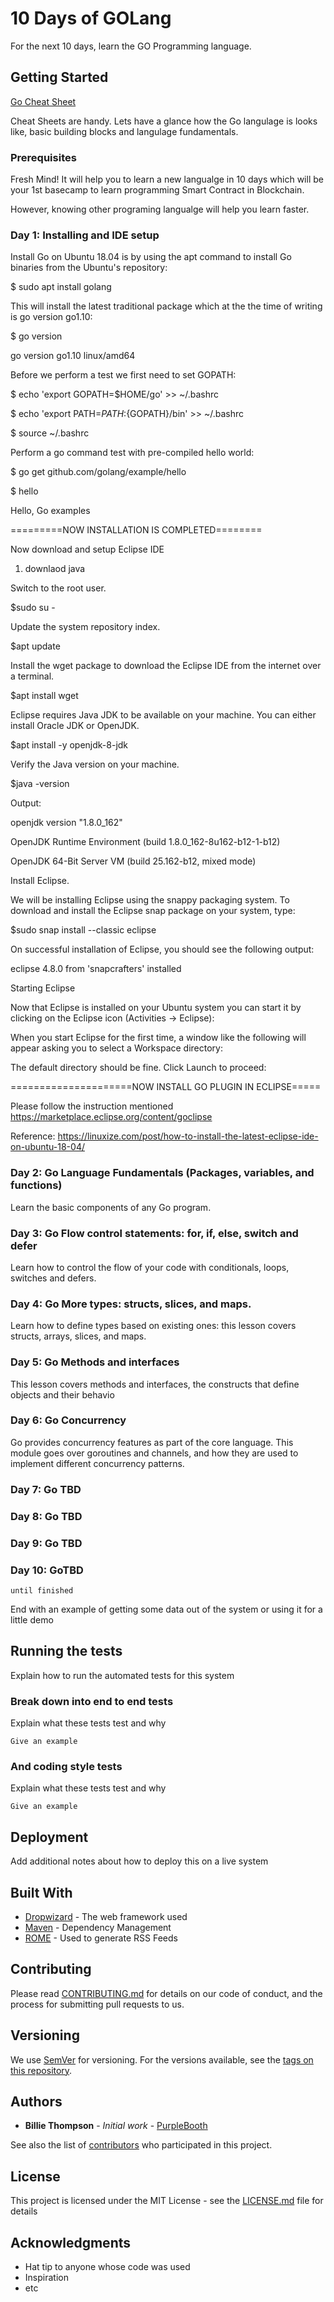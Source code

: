 # 10 Days of GOLang

For the next 10 days, learn the GO Programming language.

## Getting Started

[Go Cheat Sheet](./CheatSheet.md)

Cheat Sheets are handy. Lets have a glance how the Go langulage is looks like, basic building blocks and langulage fundamentals.

### Prerequisites

Fresh Mind! It will help you to learn a new langualge in 10 days which will be your 1st basecamp to learn programming Smart Contract in Blockchain.

However, knowing other programing langualge will help you learn faster.


### Day 1: Installing and IDE setup

Install Go on Ubuntu 18.04 is by using the apt command to install Go binaries from the Ubuntu's repository: 

$ sudo apt install golang

This will install the latest traditional package which at the the time of writing is go version go1.10: 

$ go version

go version go1.10 linux/amd64

Before we perform a test we first need to set GOPATH: 

$ echo 'export GOPATH=$HOME/go' >> ~/.bashrc 

$ echo 'export PATH=${PATH}:${GOPATH}/bin' >> ~/.bashrc 

$ source ~/.bashrc 

Perform a go command test with pre-compiled hello world: 

$ go get github.com/golang/example/hello

$ hello 

Hello, Go examples

=========NOW INSTALLATION IS COMPLETED========

Now download and setup Eclipse IDE

1. downlaod java 

Switch to the root user.

$sudo su -

Update the system repository index.

$apt update

Install the wget package to download the Eclipse IDE from the internet over a terminal.

$apt install wget

Eclipse requires Java JDK to be available on your machine. You can either install Oracle JDK or OpenJDK.

$apt install -y openjdk-8-jdk

Verify the Java version on your machine.

$java -version

Output:

openjdk version "1.8.0_162"

OpenJDK Runtime Environment (build 1.8.0_162-8u162-b12-1-b12)

OpenJDK 64-Bit Server VM (build 25.162-b12, mixed mode)

Install Eclipse.

We will be installing Eclipse using the snappy packaging system. To download and install the Eclipse snap package on your system, 
type:

$sudo snap install --classic eclipse

On successful installation of Eclipse, you should see the following output:

eclipse 4.8.0 from 'snapcrafters' installed

Starting Eclipse

Now that Eclipse is installed on your Ubuntu system you can start it by clicking on the Eclipse icon (Activities -> Eclipse):

When you start Eclipse for the first time, a window like the following will appear asking you to select a Workspace directory:

The default directory should be fine. Click Launch to proceed:

=====================NOW INSTALL GO PLUGIN IN ECLIPSE=====

Please follow the instruction mentioned https://marketplace.eclipse.org/content/goclipse 


Reference: https://linuxize.com/post/how-to-install-the-latest-eclipse-ide-on-ubuntu-18-04/



### Day 2: Go Language Fundamentals (Packages, variables, and functions)
Learn the basic components of any Go program.

### Day 3: Go Flow control statements: for, if, else, switch and defer
Learn how to control the flow of your code with conditionals, loops, switches and defers.

### Day 4: Go More types: structs, slices, and maps.
Learn how to define types based on existing ones: this lesson covers structs, arrays, slices, and maps.

### Day 5: Go Methods and interfaces
This lesson covers methods and interfaces, the constructs that define objects and their behavio

### Day 6: Go Concurrency
Go provides concurrency features as part of the core language.
This module goes over goroutines and channels, and how they are used to implement different concurrency patterns.

### Day 7: Go TBD
### Day 8: Go TBD
### Day 9: Go TBD
### Day 10: GoTBD

```
until finished
```

End with an example of getting some data out of the system or using it for a little demo

## Running the tests

Explain how to run the automated tests for this system

### Break down into end to end tests

Explain what these tests test and why

```
Give an example
```

### And coding style tests

Explain what these tests test and why

```
Give an example
```

## Deployment

Add additional notes about how to deploy this on a live system

## Built With

* [Dropwizard](http://www.dropwizard.io/1.0.2/docs/) - The web framework used
* [Maven](https://maven.apache.org/) - Dependency Management
* [ROME](https://rometools.github.io/rome/) - Used to generate RSS Feeds

## Contributing

Please read [CONTRIBUTING.md](https://gist.github.com/PurpleBooth/b24679402957c63ec426) for details on our code of conduct, and the process for submitting pull requests to us.

## Versioning

We use [SemVer](http://semver.org/) for versioning. For the versions available, see the [tags on this repository](https://github.com/your/project/tags). 

## Authors

* **Billie Thompson** - *Initial work* - [PurpleBooth](https://github.com/PurpleBooth)

See also the list of [contributors](https://github.com/your/project/contributors) who participated in this project.

## License

This project is licensed under the MIT License - see the [LICENSE.md](LICENSE.md) file for details

## Acknowledgments

* Hat tip to anyone whose code was used
* Inspiration
* etc


